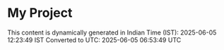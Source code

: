 # My Project

This content is dynamically generated in Indian Time (IST): 2025-06-05 12:23:49 IST
Converted to UTC: 2025-06-05 06:53:49 UTC
